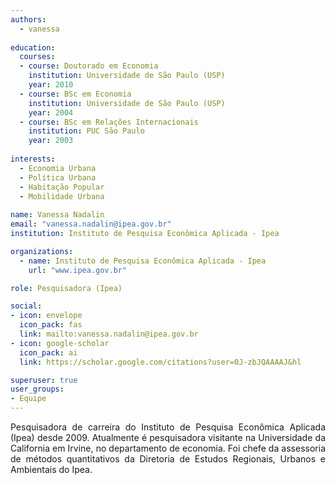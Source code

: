 ```yaml
---
authors:
  - vanessa
  
education:
  courses:
  - course: Doutorado em Economia
    institution: Universidade de São Paulo (USP)
    year: 2010
  - course: BSc em Economia
    institution: Universidade de São Paulo (USP)
    year: 2004
  - course: BSc em Relações Internacionais
    institution: PUC São Paulo
    year: 2003
    
interests:
  - Economia Urbana
  - Política Urbana
  - Habitação Popular
  - Mobilidade Urbana
  
name: Vanessa Nadalin
email: "vanessa.nadalin@ipea.gov.br"
institution: Instituto de Pesquisa Econômica Aplicada - Ipea

organizations:
  - name: Instituto de Pesquisa Econômica Aplicada - Ipea
    url: "www.ipea.gov.br"

role: Pesquisadora (Ipea)

social:
- icon: envelope
  icon_pack: fas
  link: mailto:vanessa.nadalin@ipea.gov.br
- icon: google-scholar
  icon_pack: ai
  link: https://scholar.google.com/citations?user=0J-zbJQAAAAJ&hl

superuser: true
user_groups:
- Equipe
---
```

<p align="justify">
Pesquisadora de carreira do Instituto de Pesquisa Econômica Aplicada (Ipea) desde 2009. Atualmente é pesquisadora visitante na Universidade da California em Irvine, no departamento de economia. Foi chefe da assessoria de métodos quantitativos da Diretoria de Estudos Regionais, Urbanos e Ambientais do Ipea.
</p>
